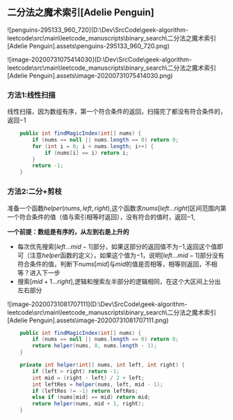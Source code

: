 ## 二分法之魔术索引[Adelie Penguin]



![penguins-295133_960_720](D:\Dev\SrcCode\geek-algorithm-leetcode\src\main\leetcode_manuscripts\binary_search\二分法之魔术索引[Adelie Penguin].assets\penguins-295133_960_720.png)





![image-20200731075414030](D:\Dev\SrcCode\geek-algorithm-leetcode\src\main\leetcode_manuscripts\binary_search\二分法之魔术索引[Adelie Penguin].assets\image-20200731075414030.png)

### 方法1:线性扫描

线性扫描，因为数组有序，第一个符合条件的返回，扫描完了都没有符合条件的，返回$-1$

```java
    public int findMagicIndex(int[] nums) {
        if (nums == null || nums.length == 0) return 0;
        for (int i = 0; i < nums.length; i++) {
            if (nums[i] == i) return i;
        }
        return -1;
    }
```

### 方法2:二分+剪枝

准备一个函数$helper(nums,left,right)$,这个函数求$nums[left...right]$区间范围内第一个符合条件的值（值与索引相等时返回），没有符合的值时，返回$-1$,

**一个前提：数组是有序的，从左到右是上升的**

- 每次优先搜索$[left...mid-1]$部分，如果这部分的返回值不为$-1$,返回这个值即可（注意$helper$函数的定义），如果这个值为$-1$，说明$[left...mid-1]$部分没有符合条件的值，判断下$nums[mid]$与$mid$的值是否相等，相等则返回，不相等？进入下一步
- 搜索$[mid+1...right]$,逻辑和搜索左半部分的逻辑相同，在这个大区间上分出左右部分

![image-20200731081707111](D:\Dev\SrcCode\geek-algorithm-leetcode\src\main\leetcode_manuscripts\binary_search\二分法之魔术索引[Adelie Penguin].assets\image-20200731081707111.png)

```java
    public int findMagicIndex(int[] nums) {
        if (nums == null || nums.length == 0) return 0;
        return helper(nums, 0, nums.length - 1);
    }

    private int helper(int[] nums, int left, int right) {
        if (left > right) return -1;
        int mid = (right - left) / 2 + left;
        int leftRes = helper(nums, left, mid - 1);
        if (leftRes != -1) return leftRes;
        else if (nums[mid] == mid) return mid;
        return helper(nums, mid + 1, right);
    }
```

